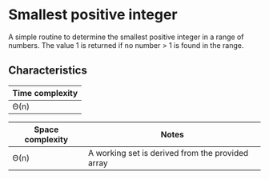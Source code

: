 # Smallest positive integer
A simple routine to determine the smallest positive integer in a range of numbers. The value 1 is returned if no number > 1 is found in the range.

## Characteristics
|Time complexity
|-
|Θ(n)

|Space complexity |Notes
|- |-
|Θ(n) |A working set is derived from the provided array